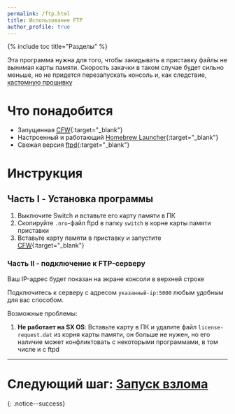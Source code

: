 ```yaml
---
permalink: /ftp.html
title: Использование FTP
author_profile: true
---
```

{% include toc title="Разделы" %}

Эта программа нужна для того, чтобы закидывать в приставку файлы не вынимая карты памяти. Скорость закачки в таком случае будет сильно меньше, но не придется перезапускать консоль и, как следствие, <abbr title="Модифицированное програмное обеспечение консоли, написанное энтузиастами, позволяет делать вещи, недоступные пользователям официальных прошивок, например, запускать неподписанные приложения. В контексте прошивки свитча мы будем называть имеющееся программное обеспечение кастомной прошивкой, хотя, чисто технически, это не так">кастомную прошивку</abbr>

# Что понадобится

* Запущенная [<abbr title="Модифицированное програмное обеспечение консоли, написанное энтузиастами, позволяет делать вещи, недоступные пользователям официальных прошивок, например, запускать неподписанные приложения. В контексте прошивки свитча мы будем называть имеющееся программное обеспечение кастомной прошивкой, хотя, чисто технически, это не так">CFW</abbr>](launch-cfw){:target="_blank"}
* Настроенный и работающий [Homebrew Launcher](launch-hbl){:target="_blank"}
* Свежая версия [ftpd](https://github.com/WinterMute/ftpd/releases/latest){:target="_blank"}

# Инструкция

## Часть I - Установка программы 

1. Выключите Switch и вставьте его карту памяти в ПК 
1. Скопируйте `.nro`-файл ftpd в папку `switch` в корне карты памяти приставки
1. Вставьте карту памяти в приставку и запустите [<abbr title="Модифицированное програмное обеспечение консоли, написанное энтузиастами, позволяет делать вещи, недоступные пользователям официальных прошивок, например, запускать неподписанные приложения. В контексте прошивки свитча мы будем называть имеющееся программное обеспечение кастомной прошивкой, хотя, чисто технически, это не так">CFW</abbr>](launch-cfw){:target="_blank"} 

### Часть II - подключение к FTP-серверу 

Ваш IP-адрес будет показан на экране консоли в верхней строке

Подключитесь к серверу с адресом `указанный-ip:5000` любым удобным для вас способом. 

Возможные проблемы: 
1. **Не работает на SX OS**: Вставьте карту в ПК и удалите файл `license-request.dat` из корня карты памяти, он больше не нужен, но его наличие может конфликтовать с некоторыми программами, в том числе и с ftpd

___

# Следующий шаг: [Запуск взлома](start-hen) 
{: .notice--success}